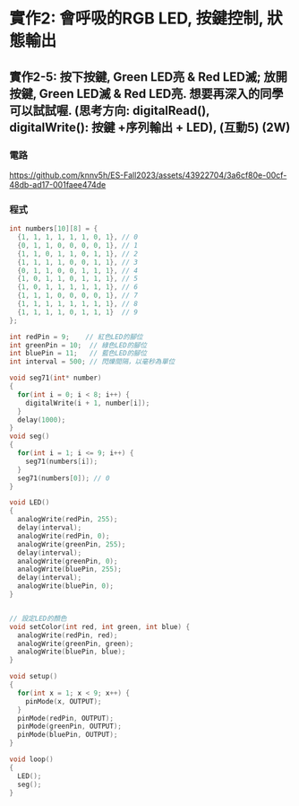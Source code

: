 # 實作2: 會呼吸的RGB LED,  按鍵控制, 狀態輸出

## 實作2-5: 按下按鍵, Green LED亮 & Red LED滅; 放開按鍵, Green LED滅 & Red LED亮. 想要再深入的同學可以試試喔. (思考方向: digitalRead(), digitalWrite(): 按鍵 +序列輸出 + LED), (互動5) (2W)

### 電路

https://github.com/knnv5h/ES-Fall2023/assets/43922704/3a6cf80e-00cf-48db-ad17-001faee474de

### 程式
```C
int numbers[10][8] = {
  {1, 1, 1, 1, 1, 1, 0, 1}, // 0
  {0, 1, 1, 0, 0, 0, 0, 1}, // 1
  {1, 1, 0, 1, 1, 0, 1, 1}, // 2
  {1, 1, 1, 1, 0, 0, 1, 1}, // 3
  {0, 1, 1, 0, 0, 1, 1, 1}, // 4
  {1, 0, 1, 1, 0, 1, 1, 1}, // 5
  {1, 0, 1, 1, 1, 1, 1, 1}, // 6
  {1, 1, 1, 0, 0, 0, 0, 1}, // 7
  {1, 1, 1, 1, 1, 1, 1, 1}, // 8
  {1, 1, 1, 1, 0, 1, 1, 1}  // 9
};

int redPin = 9;    // 紅色LED的腳位
int greenPin = 10;  // 綠色LED的腳位
int bluePin = 11;   // 藍色LED的腳位
int interval = 500; // 閃爍間隔，以毫秒為單位

void seg71(int* number)
{
  for(int i = 0; i < 8; i++) {
    digitalWrite(i + 1, number[i]);
  }
  delay(1000);
}
void seg()
{
  for(int i = 1; i <= 9; i++) {
    seg71(numbers[i]);
  }
  seg71(numbers[0]); // 0
}

void LED()
{
  analogWrite(redPin, 255);
  delay(interval);
  analogWrite(redPin, 0);
  analogWrite(greenPin, 255);
  delay(interval);
  analogWrite(greenPin, 0);
  analogWrite(bluePin, 255);
  delay(interval);
  analogWrite(bluePin, 0);
}


// 設定LED的顏色
void setColor(int red, int green, int blue) {
  analogWrite(redPin, red);
  analogWrite(greenPin, green);
  analogWrite(bluePin, blue);
}

void setup()
{
  for(int x = 1; x < 9; x++) {
    pinMode(x, OUTPUT);
  }
  pinMode(redPin, OUTPUT);
  pinMode(greenPin, OUTPUT);
  pinMode(bluePin, OUTPUT);
}

void loop()
{
  LED();
  seg();
}
```
